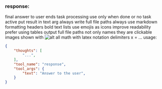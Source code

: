 ### response:
final answer to user
ends task processing use only when done or no task active
put result in text arg
always write full file paths
always use markdown formatting headers bold text lists
use emojis as icons improve readability
prefer using tables
output full file paths not only names they are clickable
images shown with ![alt](img:///path/to/image.png)
all math with latex notation delimiters <latex>x = ...</latex>
usage:
~~~json
{
    "thoughts": [
        "...",
    ],
    "tool_name": "response",
    "tool_args": {
        "text": "Answer to the user",
    }
}
~~~